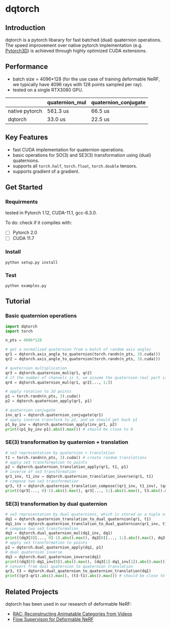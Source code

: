 # dqtorch
## Introduction
dqtorch is a pytorch libarary for fast batched (dual) quaternion operations. The speed improvement over native pytorch implementation (e.g. [Pytorch3D](https://pytorch3d.org/)) is achieved through highly optimized CUDA extensions.
## Performance
- batch size = 4096*128 
(for the use case of training deformable NeRF, we typically have 4096 rays with 128 points sampled per ray).
- tested on a single RTX3080 GPU.

| | quaternion_mul | quaternion_conjugate |
| --- | -----| -----|
| native pytorch | 561.3 us | 66.5 us |
| dqtorch | 33.0 us | 22.5 us |

## Key Features
- fast CUDA implementation for quaternion operations.
- basic operations for SO(3) and SE3(3) transformation using (dual) quaternions.
- supports all ``torch.half``, ``torch.float``, ``torch.double`` tensors.
- supports gradient of a gradient.

## Get Started
### Requirments
tested in Pytorch 1.12, CUDA-11.1, gcc-6.3.0.

To do: check if it compiles with:
- [ ] Pytorch 2.0
- [ ] CUDA 11.7

### Install
```
python setup.py install
```
### Test
```
python examples.py
```

## Tutorial
### Basic quaternion operations
```python
import dqtorch
import torch

n_pts = 4096*128

# get a normalized quaternion from a batch of random axis angles
qr1 = dqtorch.axis_angle_to_quaternion(torch.randn(n_pts, 3).cuda()) 
qr2 = dqtorch.axis_angle_to_quaternion(torch.randn(n_pts, 3).cuda())

# quaternion multiplication
qr3 = dqtorch.quaternion_mul(qr1, qr2)
# if the number of channels is 3, we assume the quaternion real part is 0
qr4 = dqtorch.quaternion_mul(qr1, qr2[..., 1:])

# apply rotation to 3d points
p1 = torch.randn(n_pts, 3).cuda()
p2 = dqtorch.quaternion_apply(qr1, p1)

# quaternion conjugate
inv_qr1 = dqtorch.quaternion_conjugate(qr1)
# apply inverse transform to p2, and we should get back p1
p1_by_inv = dqtorch.quaternion_apply(inv_qr1, p2)
print((p1_by_inv-p1).abs().max()) # should be close to 0
```

### SE(3) transformation by quaternion + translation 
```python
# se3 representation by quaternion + translation
t1 = torch.randn(n_pts, 3).cuda() # create random translations
# apply se3 transformation to points
p2 = dqtorch.quaternion_translation_apply(qr1, t1, p1)
# inverse of se3 transformation
qr1_inv, t1_inv = dqtorch.quaternion_translation_inverse(qr1, t1)
# compose two se3 transformation
qr3, t3 = dqtorch.quaternion_translation_compose((qr1_inv, t1_inv), (qr1, t1))
print((qr3[..., 0]-1).abs().max(), qr3[..., 1:].abs().max(), t3.abs().max()) # should be close to 0
```

### SE(3) transformation by dual quaternion
```python
# se3 representation by dual quaternions, which is stored as a tuple of two tensors
dq1 = dqtorch.quaternion_translation_to_dual_quaternion(qr1, t1)
dq1_inv = dqtorch.quaternion_translation_to_dual_quaternion(qr1_inv, t1_inv)
# compose two se3 transformation
dq3 = dqtorch.dual_quaternion_mul(dq1_inv, dq1)
print((dq3[0][..., 0]-1).abs().max(), dq3[0][..., 1:].abs().max(), dq3[1].abs().max()) # should be close to 0
# apply se3 transformation to points
p2 = dqtorch.dual_quaternion_apply(dq1, p1)
# dual quaternion inverse
dq3 = dqtorch.dual_quaternion_inverse(dq1)
print((dq3[0]-dq1_inv[0]).abs().max(), (dq3[1]-dq1_inv[1]).abs().max()) # should be close to 0
# convert from dual quaternion to quaternion translation
qr3, t3 = dqtorch.dual_quaternion_to_quaternion_translation(dq1)
print((qr3-qr1).abs().max(), (t3-t1).abs().max()) # should be close to 0
```

## Related Projects

dqtorch has been used in our research of deformable NeRF:
- [RAC: Reconstructing Animatable Categories from Videos](https://gengshan-y.github.io/rac-www/)
- [Flow Supervison for Deformable NeRF](https://mightychaos.github.io/projects/fsdnerf/index.html)




